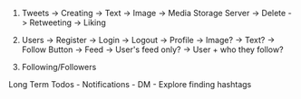 1. Tweets
    ->  Creating
        ->  Text
        ->  Image -> Media Storage Server
    ->  Delete
    ->  Retweeting
    -> Liking

2. Users 
    ->  Register
    ->  Login
    ->  Logout
    ->  Profile
        ->  Image?
        ->  Text?
        ->  Follow Button
    ->  Feed
        ->  User's feed only?
        ->  User + who they follow?


3. Following/Followers


Long Term Todos
    - Notifications
    - DM
    - Explore finding hashtags
